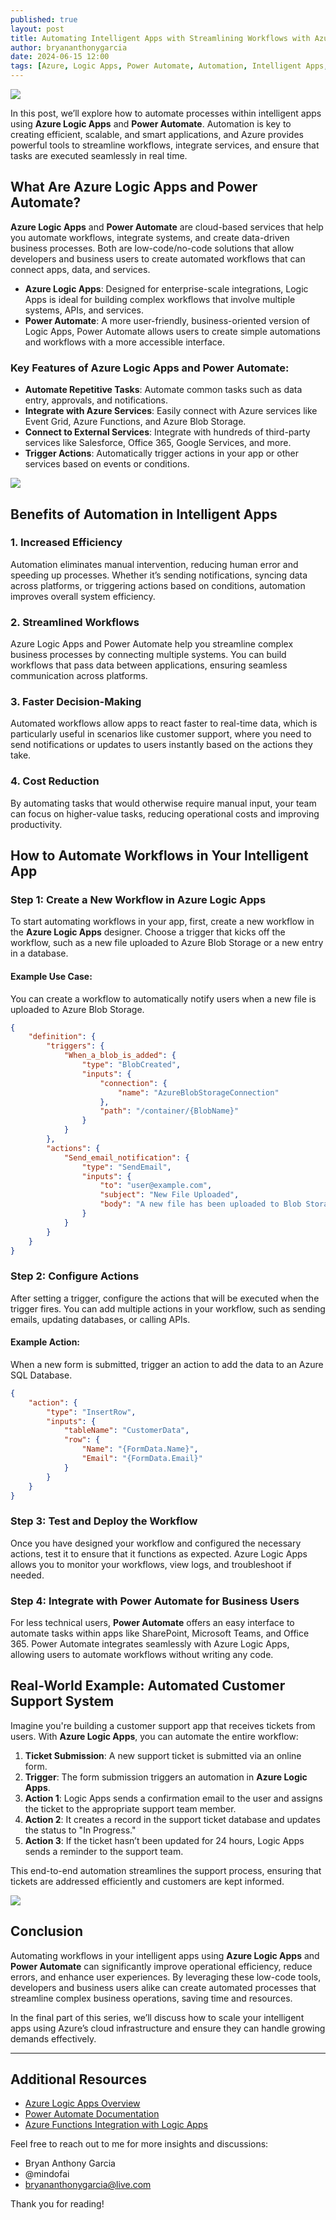 ```yaml
---
published: true
layout: post
title: Automating Intelligent Apps with Streamlining Workflows with Azure Logic Apps and Power Automate
author: bryananthonygarcia
date: 2024-06-15 12:00
tags: [Azure, Logic Apps, Power Automate, Automation, Intelligent Apps, Workflow, Cloud]
---
```


<img src="{{site.baseurl}}/azure-logic-apps-banner.jpg"/>

In this post, we’ll explore how to automate processes within intelligent apps using **Azure Logic Apps** and **Power Automate**. Automation is key to creating efficient, scalable, and smart applications, and Azure provides powerful tools to streamline workflows, integrate services, and ensure that tasks are executed seamlessly in real time.

## What Are Azure Logic Apps and Power Automate?

**Azure Logic Apps** and **Power Automate** are cloud-based services that help you automate workflows, integrate systems, and create data-driven business processes. Both are low-code/no-code solutions that allow developers and business users to create automated workflows that can connect apps, data, and services.

- **Azure Logic Apps**: Designed for enterprise-scale integrations, Logic Apps is ideal for building complex workflows that involve multiple systems, APIs, and services.
- **Power Automate**: A more user-friendly, business-oriented version of Logic Apps, Power Automate allows users to create simple automations and workflows with a more accessible interface.

### Key Features of Azure Logic Apps and Power Automate:
- **Automate Repetitive Tasks**: Automate common tasks such as data entry, approvals, and notifications.
- **Integrate with Azure Services**: Easily connect with Azure services like Event Grid, Azure Functions, and Azure Blob Storage.
- **Connect to External Services**: Integrate with hundreds of third-party services like Salesforce, Office 365, Google Services, and more.
- **Trigger Actions**: Automatically trigger actions in your app or other services based on events or conditions.

<img src="{{site.baseurl}}/azure-automation.jpg"/>

## Benefits of Automation in Intelligent Apps

### 1. **Increased Efficiency**

Automation eliminates manual intervention, reducing human error and speeding up processes. Whether it’s sending notifications, syncing data across platforms, or triggering actions based on conditions, automation improves overall system efficiency.

### 2. **Streamlined Workflows**

Azure Logic Apps and Power Automate help you streamline complex business processes by connecting multiple systems. You can build workflows that pass data between applications, ensuring seamless communication across platforms.

### 3. **Faster Decision-Making**

Automated workflows allow apps to react faster to real-time data, which is particularly useful in scenarios like customer support, where you need to send notifications or updates to users instantly based on the actions they take.

### 4. **Cost Reduction**

By automating tasks that would otherwise require manual input, your team can focus on higher-value tasks, reducing operational costs and improving productivity.

## How to Automate Workflows in Your Intelligent App

### Step 1: **Create a New Workflow in Azure Logic Apps**

To start automating workflows in your app, first, create a new workflow in the **Azure Logic Apps** designer. Choose a trigger that kicks off the workflow, such as a new file uploaded to Azure Blob Storage or a new entry in a database.

#### Example Use Case:
You can create a workflow to automatically notify users when a new file is uploaded to Azure Blob Storage.

```json
{
    "definition": {
        "triggers": {
            "When_a_blob_is_added": {
                "type": "BlobCreated",
                "inputs": {
                    "connection": {
                        "name": "AzureBlobStorageConnection"
                    },
                    "path": "/container/{BlobName}"
                }
            }
        },
        "actions": {
            "Send_email_notification": {
                "type": "SendEmail",
                "inputs": {
                    "to": "user@example.com",
                    "subject": "New File Uploaded",
                    "body": "A new file has been uploaded to Blob Storage."
                }
            }
        }
    }
}
```

### Step 2: **Configure Actions**

After setting a trigger, configure the actions that will be executed when the trigger fires. You can add multiple actions in your workflow, such as sending emails, updating databases, or calling APIs.

#### Example Action:
When a new form is submitted, trigger an action to add the data to an Azure SQL Database.

```json
{
    "action": {
        "type": "InsertRow",
        "inputs": {
            "tableName": "CustomerData",
            "row": {
                "Name": "{FormData.Name}",
                "Email": "{FormData.Email}"
            }
        }
    }
}
```

### Step 3: **Test and Deploy the Workflow**

Once you have designed your workflow and configured the necessary actions, test it to ensure that it functions as expected. Azure Logic Apps allows you to monitor your workflows, view logs, and troubleshoot if needed.

### Step 4: **Integrate with Power Automate for Business Users**

For less technical users, **Power Automate** offers an easy interface to automate tasks within apps like SharePoint, Microsoft Teams, and Office 365. Power Automate integrates seamlessly with Azure Logic Apps, allowing users to automate workflows without writing any code.

## Real-World Example: Automated Customer Support System

Imagine you're building a customer support app that receives tickets from users. With **Azure Logic Apps**, you can automate the entire workflow:

1. **Ticket Submission**: A new support ticket is submitted via an online form.
2. **Trigger**: The form submission triggers an automation in **Azure Logic Apps**.
3. **Action 1**: Logic Apps sends a confirmation email to the user and assigns the ticket to the appropriate support team member.
4. **Action 2**: It creates a record in the support ticket database and updates the status to "In Progress."
5. **Action 3**: If the ticket hasn’t been updated for 24 hours, Logic Apps sends a reminder to the support team.

This end-to-end automation streamlines the support process, ensuring that tickets are addressed efficiently and customers are kept informed.

<img src="{{site.baseurl}}/customer-support-automation.jpg"/>

## Conclusion

Automating workflows in your intelligent apps using **Azure Logic Apps** and **Power Automate** can significantly improve operational efficiency, reduce errors, and enhance user experiences. By leveraging these low-code tools, developers and business users alike can create automated processes that streamline complex business operations, saving time and resources.

In the final part of this series, we’ll discuss how to scale your intelligent apps using Azure’s cloud infrastructure and ensure they can handle growing demands effectively.

---

## Additional Resources

- [Azure Logic Apps Overview](https://learn.microsoft.com/en-us/azure/logic-apps/)
- [Power Automate Documentation](https://learn.microsoft.com/en-us/power-automate/)
- [Azure Functions Integration with Logic Apps](https://learn.microsoft.com/en-us/azure/logic-apps/logic-apps-azure-functions-connector)

Feel free to reach out to me for more insights and discussions:

- Bryan Anthony Garcia
- @mindofai
- bryananthonygarcia@live.com

Thank you for reading!
